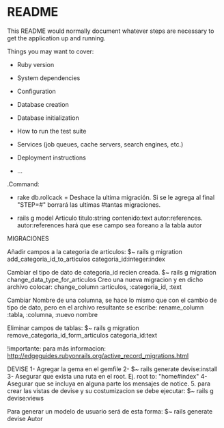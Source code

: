 # README

This README would normally document whatever steps are necessary to get the
application up and running.

Things you may want to cover:

* Ruby version

* System dependencies

* Configuration

* Database creation

* Database initialization

* How to run the test suite

* Services (job queues, cache servers, search engines, etc.)

* Deployment instructions

* ...

.Command: 
- rake db.rollcack = Deshace la ultima migración. Si se le agrega al final "STEP=#" 
borrará las ultimas #tantas migraciones.

- rails g model Articulo titulo:string contenido:text autor:references. 
autor:references hará que ese campo sea foreano a la tabla autor

MIGRACIONES 

Añadir campos a la categoria de articulos:
$~ rails g migration add_categoria_id_to_articulos categoria_id:integer:index

Cambiar el tipo de dato de categoria_id recien creada.
$~ rails g migration change_data_type_for_articulos 
Creo una nueva migracion y en dicho archivo colocar: 
    change_column :articulos, :categoria_id, :text

Cambiar Nombre de una columna, se hace lo mismo que con el cambio de tipo de dato,
pero en el archivo resultante se escribe: 
    rename_column :tabla, :columna, :nuevo nombre

Eliminar campos de tablas:
$~ rails g migration remove_categoria_id_form_articulos categoria_id:text 

!importante: para más informacion: 
http://edgeguides.rubyonrails.org/active_record_migrations.html

DEVISE
1- Agregar la gema en el gemfile
2- $~ rails generate devise:install
3- Asegurar que exista una ruta en el root. Ej. root to: "home#index"
4- Asegurar que se incluya en alguna parte los mensajes de notice.
5. para crear las vistas de devise y su costumizacion se debe ejecutar: 
        $~ rails g devise:views

Para generar un modelo de usuario será de esta forma: 
$~ rails generate devise Autor
